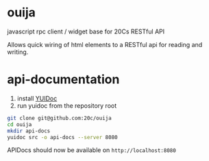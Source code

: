 # ouija

javascript rpc client / widget base for 20Cs RESTful API

Allows quick wiring of html elements to a RESTful api for reading and writing.

# api-documentation

1. install [YUIDoc](https://yui.github.io/yuidoc/#:~:text=YUIDoc%20is%20a%20Node.,your%20docs%20as%20you%20write.)
2. run yuidoc from the repository root

```sh
git clone git@github.com:20c/ouija
cd ouija
mkdir api-docs
yuidoc src -o api-docs --server 8080
```

APIDocs should now be available on `http://localhost:8080`
